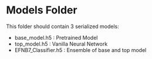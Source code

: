 # Models Folder
This folder should contain 3 serialized models:
- base_model.h5 : Pretrained Model
- top_model.h5 : Vanilla Neural Network 
- EFNB7_Classifier.h5 : Ensemble of base and top model